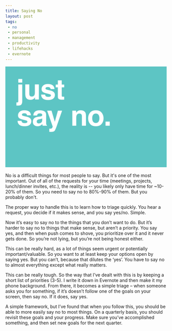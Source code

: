 ```yaml
---
title: Saying No
layout: post
tags: 
 - no
 - personal
 - management
 - productivity
 - lifehacks
 - evernote
---
```


![no](/images/no.png)

No is a difficult things for most people to say. But it's one of the most important. Out of all of the requests for your time (meetings, projects, lunch/dinner invites, etc.), the reality is -- you likely only have time for ~10-20% of them. So you need to say no to 80%-90% of them. But you probably don't.

The proper way to handle this is to learn how to triage quickly. You hear a request, you decide if it makes sense, and you say yes/no. Simple.

Now it’s easy to say no to the things that you don’t want to do. But it’s harder to say no to things that make sense, but aren’t a priority. You say yes, and then when push comes to shove, you prioritize over it and it never gets done. So you’re not lying, but you’re not being honest either.

This can be really hard, as a lot of things seem urgent or potentially important/valuable. So you want to at least keep your options open by saying yes. But you can’t, because that dilutes the ‘yes’. You have to say no to almost everything except what really matters.

This can be really tough. So the way that I’ve dealt with this is by keeping a short list of priorities (3-5). I write it down in Evernote and then make it my phone background. From there, it becomes a simple triage – when someone asks you for something, if it’s doesn’t follow one of the goals on your screen, then say no. If it does, say yes.

A simple framework, but I’ve found that when you follow this, you should be able to more easily say no to most things. On a quarterly basis, you should revisit these goals and your progress. Make sure you’ve accomplished something, and then set new goals for the next quarter. 


